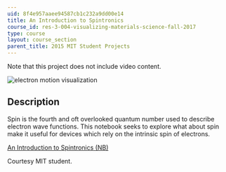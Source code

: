 ```yaml
---
uid: 8f4e957aaee94587cb1c232a9dd00e14
title: An Introduction to Spintronics
course_id: res-3-004-visualizing-materials-science-fall-2017
type: course
layout: course_section
parent_title: 2015 MIT Student Projects
---
```


Note that this project does not include video content.

![electron motion visualization](https://open-learning-course-data-production.s3.amazonaws.com/res-3-004-visualizing-materials-science-fall-2017/b74c9d0a570fc3bce2d6d54406bac780_MITRES_3_004F17_10_anon.jpg)

Description
-----------

Spin is the fourth and oft overlooked quantum number used to describe electron wave functions. This notebook seeks to explore what about spin make it useful for devices which rely on the intrinsic spin of electrons.

[An Introduction to Spintronics (NB)](https://open-learning-course-data-production.s3.amazonaws.com/res-3-004-visualizing-materials-science-fall-2017/375a6395d98615a0297a889bf4033755_2015_anon2.nb)

Courtesy MIT student.